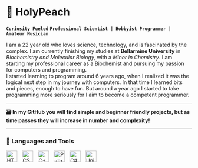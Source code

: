 # 🍑 HolyPeach
**`Curiosity Fueled`** **`Professional Scientist | Hobbyist Programmer | Amateur Musician`**

I am a 22 year old who loves science, technology, and is fascinated by the complex. I am currently finishing my studies at **Bellarmine University** in *Biochemistry and Molecular Biology,* with a *Minor in Chemistry*. I am starting my professional career as a Biochemist and pursuing my passion for computers and programming.  
I started learning to program around 6 years ago, when I realized it was the logical next step in my journey with computers. In that time I learned bits and pieces, enough to have fun. But around a year ago I started to take programming more seriously for I aim to become a competent programmer.

---
<strong>🗃️ In my GitHub you will find simple and beginner friendly projects, but as time passes they will increase in number and complexity!</strong>

---
### 🧪 Languages and Tools
<img align="left" alt="HTML" width="30px" style="padding-right: 10px" src="https://cdn.jsdelivr.net/gh/devicons/devicon/icons/html5/html5-original.svg" />
<img align="left" alt="CSS" width="30px" style="padding-right: 10px" src="https://cdn.jsdelivr.net/gh/devicons/devicon/icons/css3/css3-original.svg" />
<img align="left" alt="C++" width="30px" style="padding-right: 10px" src="https://cdn.jsdelivr.net/gh/devicons/devicon/icons/cplusplus/cplusplus-original.svg" />
<img align="left" alt="Python" width="30px" style="padding-right: 10px" src="https://cdn.jsdelivr.net/gh/devicons/devicon/icons/python/python-original.svg" />
<img align="left" alt="C#" width="30px" style="padding-right: 10px" src="https://cdn.jsdelivr.net/gh/devicons/devicon/icons/csharp/csharp-original.svg" />
<img align="left" alt="Unity" width="30px" style="padding-right: 10px" src="https://cdn.jsdelivr.net/gh/devicons/devicon/icons/unity/unity-original.svg" />
